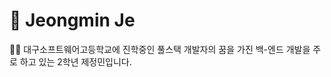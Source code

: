 # 🚀 Jeongmin Je
👨‍🎓 대구소프트웨어고등학교에 진학중인 풀스택 개발자의 꿈을 가진 백-엔드 개발을 주로 하고 있는 2학년 제정민입니다.


<!--
**jjmin321/jjmin321** is a ✨ _special_ ✨ repository because its `README.md` (this file) appears on your GitHub profile.

Here are some ideas to get you started:

- 🔭 I’m currently working on ...
- 🌱 I’m currently learning ...
- 👯 I’m looking to collaborate on ...
- 🤔 I’m looking for help with ...
- 💬 Ask me about ...
- 📫 How to reach me: ...
- 😄 Pronouns: ...
- ⚡ Fun fact: ...
-->
